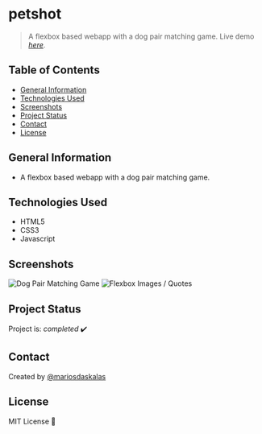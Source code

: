 # petshot

> A flexbox based webapp with a dog pair matching game.
> Live demo [_here_](https://www.mariosdaskalas.gr/petshot).

## Table of Contents

* [General Information](#general-information)
* [Technologies Used](#technologies-used)
* [Screenshots](#screenshots)
* [Project Status](#project-status)
* [Contact](#contact)
* [License](#license)

## General Information

* A flexbox based webapp with a dog pair matching game.

## Technologies Used

* HTML5
* CSS3
* Javascript

## Screenshots

![Dog Pair Matching Game](https://mariosdaskalas.gr/petshot/scrot/scrot1.png)
![Flexbox Images / Quotes](https://mariosdaskalas.gr/petshot/scrot/scrot2.png)

## Project Status

Project is: _completed_ ✔️

## Contact

Created by [@mariosdaskalas](https://github.com/mariosdaskalas)

## License

MIT License 📝